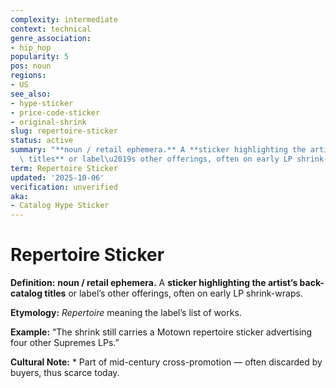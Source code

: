 ```yaml
---
complexity: intermediate
context: technical
genre_association:
- hip_hop
popularity: 5
pos: noun
regions:
- US
see_also:
- hype-sticker
- price-code-sticker
- original-shrink
slug: repertoire-sticker
status: active
summary: "**noun / retail ephemera.** A **sticker highlighting the artist\u2019s back-catalog\
  \ titles** or label\u2019s other offerings, often on early LP shrink-wraps."
term: Repertoire Sticker
updated: '2025-10-06'
verification: unverified
aka:
- Catalog Hype Sticker
---
```


# Repertoire Sticker

**Definition:** **noun / retail ephemera.** A **sticker highlighting the artist’s back-catalog titles** or label’s other offerings, often on early LP shrink-wraps.

**Etymology:** *Repertoire* meaning the label’s list of works.

**Example:** “The shrink still carries a Motown repertoire sticker advertising four other Supremes LPs.”

**Cultural Note:** * Part of mid-century cross-promotion — often discarded by buyers, thus scarce today.


